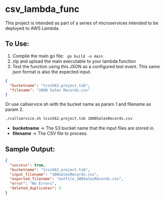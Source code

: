 # csv_lambda_func

This project is intended as part of a series of microservices intended to be deployed to AWS Lambda. 

## To Use:
1. Compile the main go file: ``` go build -o main```
2. zip and upload the main executable to your lambda function
3. Test the function using this JSON as a configured test event. This same json format is also the expected input.
```JSON
{
  "bucketname": "tcss562.project.tsb",
  "filename": "1000 Sales Records.csv"
}
```
Or use callservice.sh with the bucket name as param 1 and filename as param 2. 
```Bash
./callservice.sh tcss562.project.tsb 1000SalesRecords.csv
```

* **bucketname** -> The S3 bucket name that the input files are stored in.
* **filename**   -> The CSV file to process.

## Sample Output:
```JSON
{
  "success": true,
  "bucketname": "tcss562.project.tsb",
  "input_filename": "100SalesRecords.csv",
  "exported_filename": "outfile_100SalesRecords.csv",
  "error": "No Errors",
  "deleted_duplicates": 3
}
```
